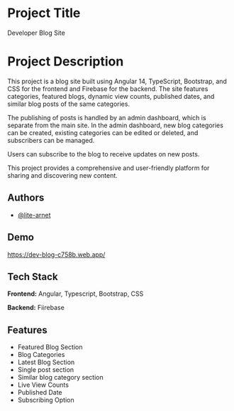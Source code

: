 
# Project Title

Developer Blog Site

# Project Description

This project is a blog site built using Angular 14, TypeScript, Bootstrap, and CSS for the frontend and Firebase for the backend. The site features categories, featured blogs, dynamic view counts, published dates, and similar blog posts of the same categories.

The publishing of posts is handled by an admin dashboard, which is separate from the main site. In the admin dashboard, new blog categories can be created, existing categories can be edited or deleted, and subscribers can be managed.

Users can subscribe to the blog to receive updates on new posts.

This project provides a comprehensive and user-friendly platform for sharing and discovering new content.
## Authors

- [@lite-arnet](https://github.com/lite-arnet)


## Demo

 https://dev-blog-c758b.web.app/


## Tech Stack

**Frontend:** Angular, Typescript, Bootstrap, CSS

**Backend:** Fiirebase


## Features

- Featured Blog Section
- Blog Categories
- Latest Blog Section
- Single post section
- Similar blog category section
- Live View Counts
- Published Date
- Subscribing Option


